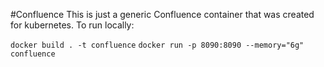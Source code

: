 #Confluence
This is just a generic Confluence container that was created for kubernetes. To run locally:

`docker build . -t confluence`
`docker run -p 8090:8090 --memory="6g" confluence`
